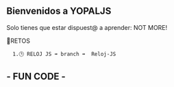 ## Bienvenidos a YOPALJS 
   Solo tienes que estar dispuest@ a aprender: NOT MORE!


   👻RETOS
    
      1.🕒 RELOJ JS ➡️ branch ➡️  Reloj-JS 


 ## - FUN CODE -

